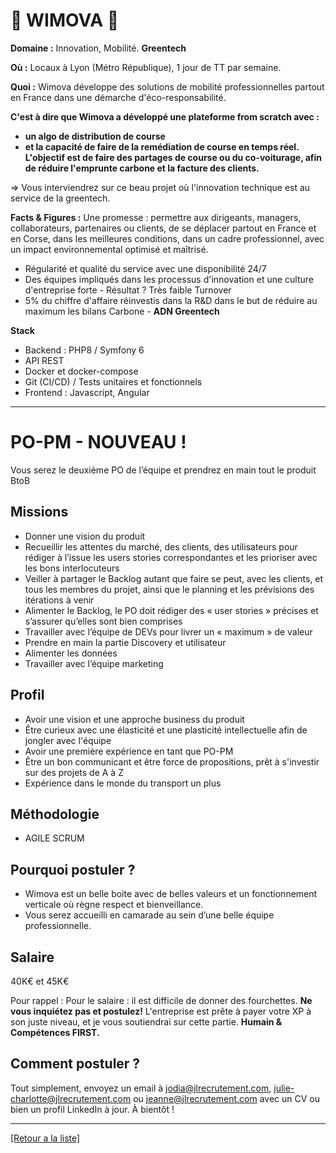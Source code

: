 # 🚖 WIMOVA 🚖

**Domaine :** Innovation, Mobilité. **Greentech**

**Où :** Locaux à Lyon (Métro République), 1 jour de TT par semaine.  

**Quoi :** Wimova développe des solutions de mobilité professionnelles partout en France dans une démarche d'éco-responsabilité. 

**C'est à dire que Wimova a développé une plateforme from scratch avec :** 
* **un algo de distribution de course** 
* **et la capacité de faire de la remédiation de course en temps réel. 
L'objectif est de faire des partages de course ou du co-voiturage, afin de réduire l'emprunte carbone et la facture des clients.**

=> Vous interviendrez sur ce beau projet où l'innovation technique est au service de la greentech.


**Facts & Figures :** Une promesse : permettre aux dirigeants, managers, collaborateurs, partenaires ou clients, de se déplacer partout en France et en Corse, dans les meilleures conditions, dans un cadre professionnel, avec un impact environnemental optimisé et maîtrisé.
* Régularité et qualité du service avec une disponibilité 24/7
* Des équipes impliqués dans les processus d'innovation et une culture d'entreprise forte - Résultat ? Très faible Turnover
* 5% du chiffre d'affaire réinvestis dans la R&D dans le but de réduire au maximum les bilans Carbone - **ADN Greentech**

**Stack**
* Backend : PHP8 / Symfony 6
* API REST
* Docker et docker-compose
* Git (CI/CD) / Tests unitaires et fonctionnels
* Frontend : Javascript, Angular

----

# PO-PM - NOUVEAU !

Vous serez le deuxième PO de l’équipe et prendrez en main tout le produit BtoB

## Missions

* Donner une vision du produit
* Recueillir les attentes du marché, des clients, des utilisateurs pour rédiger à l’issue les users stories correspondantes et les prioriser avec les bons interlocuteurs
* Veiller  à partager le Backlog autant que faire se peut, avec les clients, et tous les membres du projet, ainsi que le planning et les prévisions des itérations à venir 
* Alimenter le Backlog, le PO doit rédiger des « user stories » précises et s’assurer qu’elles sont bien comprises
* Travailler avec l’équipe de DEVs pour livrer un « maximum » de valeur
* Prendre en main la partie Discovery et utilisateur
* Alimenter les données 
* Travailler avec l’équipe marketing

## Profil

* Avoir une vision et une approche business du produit
* Être curieux avec une élasticité et une plasticité intellectuelle afin de jongler avec l'équipe
* Avoir une première  expérience en tant que PO-PM 
* Être un bon communicant et être force de propositions, prêt à s'investir sur des projets de A à Z
* Expérience dans le monde du transport un plus

## Méthodologie

* AGILE SCRUM


## Pourquoi postuler ?

* Wimova est un belle boite avec de belles valeurs et un fonctionnement verticale où règne respect et bienveillance.
* Vous serez accueilli en camarade au sein d’une belle équipe professionnelle.

## Salaire

40K€ et 45K€ 

Pour rappel : Pour le salaire : il est difficile de donner des fourchettes. **Ne vous inquiétez pas et postulez!** L'entreprise est prête à payer votre XP à son juste niveau, et je vous soutiendrai sur cette partie. **Humain & Compétences FIRST.**

## Comment postuler ?

Tout simplement, envoyez un email à jodia@jlrecrutement.com, julie-charlotte@jlrecrutement.com ou jeanne@jlrecrutement.com avec un CV ou bien un profil LinkedIn à jour. À bientôt !

----
<a href="https://github.com/jlondiche/job-board-php/blob/master/README.md">[Retour a la liste]</a>




